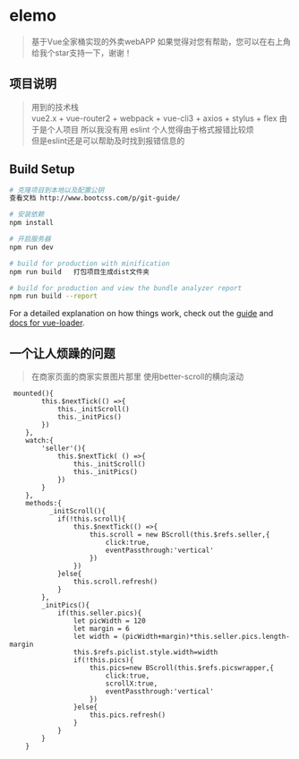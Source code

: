 # elemo

> 基于Vue全家桶实现的外卖webAPP
> 如果觉得对您有帮助，您可以在右上角给我个star支持一下，谢谢！

## 项目说明
> 用到的技术栈  
vue2.x + vue-router2 + webpack + vue-cli3 + axios + stylus + flex 
> 由于是个人项目  所以我没有用 eslint  个人觉得由于格式报错比较烦  
> 但是eslint还是可以帮助及时找到报错信息的

## Build Setup

``` bash
# 克隆项目到本地以及配置公钥
查看文档 http://www.bootcss.com/p/git-guide/

# 安装依赖  
npm install

# 开启服务器
npm run dev

# build for production with minification
npm run build   打包项目生成dist文件夹    

# build for production and view the bundle analyzer report
npm run build --report
```

For a detailed explanation on how things work, check out the [guide](http://vuejs-templates.github.io/webpack/) and [docs for vue-loader](http://vuejs.github.io/vue-loader).


## 一个让人烦躁的问题
> 在商家页面的商家实景图片那里   使用better-scroll的横向滚动  

```
 mounted(){
        this.$nextTick(() =>{
            this._initScroll()
            this._initPics()
        })
    },
    watch:{
        'seller'(){
            this.$nextTick( () =>{
                this._initScroll()
                this._initPics()
            })
        }
    },
    methods:{
          _initScroll(){
            if(!this.scroll){
                this.$nextTick(() =>{
                    this.scroll = new BScroll(this.$refs.seller,{
                        click:true,
                        eventPassthrough:'vertical'
                    })
                })
            }else{
                this.scroll.refresh()
            }
        },
        _initPics(){
            if(this.seller.pics){
                let picWidth = 120 
                let margin = 6
                let width = (picWidth+margin)*this.seller.pics.length-margin
                this.$refs.piclist.style.width=width 
                if(!this.pics){
                    this.pics=new BScroll(this.$refs.picswrapper,{
                        click:true,
                        scrollX:true,
                        eventPassthrough:'vertical'
                    })
                }else{
                    this.pics.refresh()
                }
            }
        }
    }


```    

